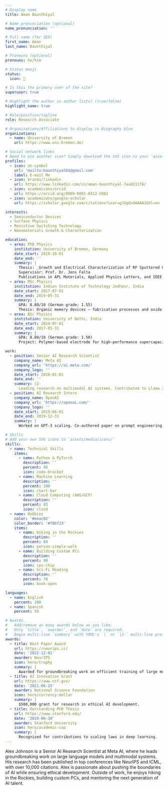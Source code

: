 ```yaml
---
# Display name
title: Aman Baunthiyal

# Name pronunciation (optional)
name_pronunciation: ''

# Full name (for SEO)
first_name: Aman
last_name: Baunthiyal

# Pronouns (optional)
pronouns: he/him

# Status emoji
status:
  icon: 🚀

# Is this the primary user of the site?
superuser: true

# Highlight the author in author lists? (true/false)
highlight_name: true

# Role/position/tagline
role: Research Associate

# Organizations/Affiliations to display in Biography blox
organizations:
  - name: University of Bremen
    url: https://www.uni-bremen.de/

# Social network links
# Need to use another icon? Simply download the SVG icon to your `assets/media/icons/` folder.
profiles:
  - icon: at-symbol
    url: 'mailto:baunthiyal01@gmail.com'
    label: E-mail Me
  - icon: brands/linkedin
    url: https://www.linkedin.com/in/aman-baunthiyal-7aa921176/
  - icon: academicons/orcid
    url: https://orcid.org/0009-0001-0312-5082
  - icon: academicons/google-scholar
    url: https://scholar.google.com/citations?user=gJUgQvUAAAAJ&hl=en

interests:
  - Semiconductor Devices
  - Surface Physics
  - Resistive Switching Technology
  - Nanomaterials Growth & Characterization

education:
  - area: PhD Physics
    institution: University of Bremen, Germany
    date_start: 2019-10-01
    date_end: ''
    summary: |
      Thesis: _Growth and Electrical Characterization of RF Sputtered Ga2O3 on Ru(0001) for NVM Technology_  
      Supervisor: Prof. Dr. Jens Falta  
      Publications in APL Materials, Applied Physics Letters, and IEEE NMDC.
  - area: MSc Physics
    institution: Indian Institute of Technology Jodhpur, India
    date_start: 2017-07-01
    date_end: 2019-05-31
    summary: |
      GPA: 8.89/10 (German grade: 1.55)  
      Thesis: Organic memory devices – fabrication processes and oxide surface morphology.
  - area: BSc Physics
    institution: University of Delhi, India
    date_start: 2014-07-01
    date_end: 2017-05-31
    summary: |
      GPA: 8.89/10 (German grade: 1.50)  
      Project: Polymer-based electrode for high-performance supercapacitors.

work:
  - position: Senior AI Research Scientist
    company_name: Meta AI
    company_url: 'https://ai.meta.com/'
    company_logo: ''
    date_start: 2020-01-01
    date_end: ''
    summary: |2-
      Leading research on multimodal AI systems. Contributed to Llama 2 and other open-source models. 50+ citations in 3 years.
  - position: AI Research Intern
    company_name: OpenAI
    company_url: 'https://openai.com/'
    company_logo: ''
    date_start: 2019-06-01
    date_end: 2019-12-31
    summary: |
      Worked on GPT-3 scaling. Co-authored paper on prompt engineering.

# Skills
# Add your own SVG icons to `assets/media/icons/`
skills:
  - name: Technical Skills
    items:
      - name: Python & PyTorch
        description: ''
        percent: 95
        icon: code-bracket
      - name: Machine Learning
        description: ''
        percent: 100
        icon: chart-bar
      - name: Cloud Computing (AWS/GCP)
        description: ''
        percent: 85
        icon: cloud
  - name: Hobbies
    color: '#eeac02'
    color_border: '#f0bf23'
    items:
      - name: Hiking in the Rockies
        description: ''
        percent: 80
        icon: person-simple-walk
      - name: Building Custom PCs
        description: ''
        percent: 90
        icon: cpu-chip
      - name: Sci-Fi Reading
        description: ''
        percent: 70
        icon: book-open

languages:
  - name: English
    percent: 100
  - name: Spanish
    percent: 50

# Awards.
#   Add/remove as many awards below as you like.
#   Only `title`, `awarder`, and `date` are required.
#   Begin multi-line `summary` with YAML's `|` or `|2-` multi-line prefix and indent 2 spaces below.
awards:
  - title: Best Paper Award
    url: https://neurips.cc/
    date: '2022-12-01'
    awarder: NeurIPS
    icon: hero/trophy
    summary: |
      Awarded for groundbreaking work on efficient training of large models.
  - title: AI Innovation Grant
    url: https://www.nsf.gov/
    date: '2021-06-15'
    awarder: National Science Foundation
    icon: hero/currency-dollar
    summary: |
      $500,000 grant for research in ethical AI development.
  - title: Outstanding PhD Thesis
    url: https://www.stanford.edu/
    date: '2019-06-30'
    awarder: Stanford University
    icon: hero/academic-cap
    summary: |
      Recognized for contributions to scaling laws in deep learning.
---
```


Alex Johnson is a Senior AI Research Scientist at Meta AI, where he leads groundbreaking work on large language models and multimodal systems. His research has been published in top conferences like NeurIPS and ICML, with over 10,000 citations. Alex is passionate about pushing the boundaries of AI while ensuring ethical development. Outside of work, he enjoys hiking in the Rockies, building custom PCs, and mentoring the next generation of AI talent.
